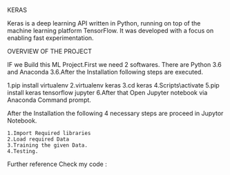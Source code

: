 KERAS

Keras is a deep learning API written in Python, running on top of the machine learning platform TensorFlow. It was developed with a focus on enabling fast experimentation.


OVERVIEW OF THE PROJECT

IF we Build this ML Project.First we need 2 softwares. There are Python 3.6 and Anaconda 3.6.After the Installation following steps are executed.

  1.pip install virtualenv
  2.virtualenv keras
  3.cd keras
  4.Scripts\activate
  5.pip install keras tensorflow jupyter
  6.After that Open Jupyter notebook via Anaconda Command prompt.
  
   After the Installation the following 4 necessary steps are proceed in Jupytor Notebook.
    
    1.Import Required libraries
    2.Load required Data
    3.Training the given Data.
    4.Testing.
    
    
 Further reference Check my code : 
